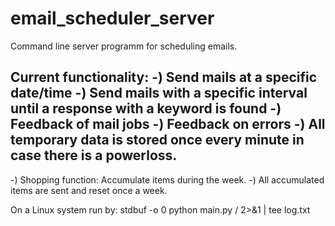 # email_scheduler_server
Command line server programm for scheduling emails.

Current functionality:
-) Send mails at a specific date/time
-) Send mails with a specific interval until a response with a keyword is found
-) Feedback of mail jobs
-) Feedback on errors
-) All temporary data is stored once every minute in case there is a powerloss.
------
-) Shopping function: Accumulate items during the week.
-) All accumulated items are sent and reset once a week. 



On a Linux system run by:
stdbuf -o 0 python main.py / 2>&1 | tee log.txt
